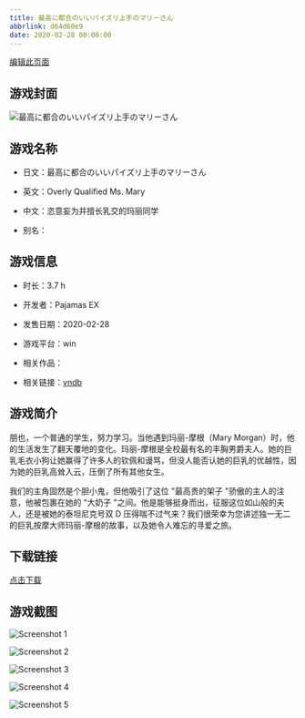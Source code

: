 ```yaml
---
title: 最高に都合のいいパイズリ上手のマリーさん
abbrlink: d64d60e9
date: 2020-02-28 00:00:00
---
```

[编辑此页面](https://github.com/ACG-3/ADV3-source/blob/main/source/_posts/%E6%9C%80%E9%AB%98%E3%81%AB%E9%83%BD%E5%90%88%E3%81%AE%E3%81%84%E3%81%84%E3%83%91%E3%82%A4%E3%82%BA%E3%83%AA%E4%B8%8A%E6%89%8B%E3%81%AE%E3%83%9E%E3%83%AA%E3%83%BC%E3%81%95%E3%82%93.md)

## 游戏封面

![最高に都合のいいパイズリ上手のマリーさん](https://pan.timero.xyz/d/onedrive/img_lib_001/%E6%9C%80%E9%AB%98%E3%81%AB%E9%83%BD%E5%90%88%E3%81%AE%E3%81%84%E3%81%84%E3%83%91%E3%82%A4%E3%82%BA%E3%83%AA%E4%B8%8A%E6%89%8B%E3%81%AE%E3%83%9E%E3%83%AA%E3%83%BC%E3%81%95%E3%82%93_cover.avif)


## 游戏名称

- 日文：最高に都合のいいパイズリ上手のマリーさん
- 英文：Overly Qualified Ms. Mary
- 中文：恣意妄为并擅长乳交的玛丽同学

- 别名：


## 游戏信息

- 时长：3.7 h
- 开发者：Pajamas EX
- 发售日期：2020-02-28
- 游戏平台：win
- 相关作品：

- 相关链接：[vndb](https://vndb.org/v27368)


## 游戏简介

朋也，一个普通的学生，努力学习。当他遇到玛丽-摩根（Mary Morgan）时，他的生活发生了翻天覆地的变化。玛丽-摩根是全校最有名的丰胸男爵夫人。她的巨乳毛衣小狗让她赢得了许多人的钦佩和谩骂，但没人能否认她的巨乳的优越性，因为她的巨乳高耸入云，压倒了所有其他女生。

我们的主角固然是个胆小鬼，但他吸引了这位 "最高贵的架子 "骄傲的主人的注意，他被包裹在她的 "大奶子 "之间。他是能够挺身而出，征服这位如山般的夫人，还是被她的泰坦尼克号双 D 压得喘不过气来？我们很荣幸为您讲述独一无二的巨乳按摩大师玛丽-摩根的故事，以及她令人难忘的寻爱之旅。




## 下载链接

[点击下载](https://pan.timero.xyz/onedrive/adv_lib_001/%E6%9C%80%E9%AB%98%E3%81%AB%E9%83%BD%E5%90%88%E3%81%AE%E3%81%84%E3%81%84%E3%83%91%E3%82%A4%E3%82%BA%E3%83%AA%E4%B8%8A%E6%89%8B%E3%81%AE%E3%83%9E%E3%83%AA%E3%83%BC%E3%81%95%E3%82%93)


## 游戏截图


![Screenshot 1](https://pan.timero.xyz/d/onedrive/img_lib_001/%E6%9C%80%E9%AB%98%E3%81%AB%E9%83%BD%E5%90%88%E3%81%AE%E3%81%84%E3%81%84%E3%83%91%E3%82%A4%E3%82%BA%E3%83%AA%E4%B8%8A%E6%89%8B%E3%81%AE%E3%83%9E%E3%83%AA%E3%83%BC%E3%81%95%E3%82%93_Screenshot_1.avif)

![Screenshot 2](https://pan.timero.xyz/d/onedrive/img_lib_001/%E6%9C%80%E9%AB%98%E3%81%AB%E9%83%BD%E5%90%88%E3%81%AE%E3%81%84%E3%81%84%E3%83%91%E3%82%A4%E3%82%BA%E3%83%AA%E4%B8%8A%E6%89%8B%E3%81%AE%E3%83%9E%E3%83%AA%E3%83%BC%E3%81%95%E3%82%93_Screenshot_2.avif)

![Screenshot 3](https://pan.timero.xyz/d/onedrive/img_lib_001/%E6%9C%80%E9%AB%98%E3%81%AB%E9%83%BD%E5%90%88%E3%81%AE%E3%81%84%E3%81%84%E3%83%91%E3%82%A4%E3%82%BA%E3%83%AA%E4%B8%8A%E6%89%8B%E3%81%AE%E3%83%9E%E3%83%AA%E3%83%BC%E3%81%95%E3%82%93_Screenshot_3.avif)

![Screenshot 4](https://pan.timero.xyz/d/onedrive/img_lib_001/%E6%9C%80%E9%AB%98%E3%81%AB%E9%83%BD%E5%90%88%E3%81%AE%E3%81%84%E3%81%84%E3%83%91%E3%82%A4%E3%82%BA%E3%83%AA%E4%B8%8A%E6%89%8B%E3%81%AE%E3%83%9E%E3%83%AA%E3%83%BC%E3%81%95%E3%82%93_Screenshot_4.avif)

![Screenshot 5](https://pan.timero.xyz/d/onedrive/img_lib_001/%E6%9C%80%E9%AB%98%E3%81%AB%E9%83%BD%E5%90%88%E3%81%AE%E3%81%84%E3%81%84%E3%83%91%E3%82%A4%E3%82%BA%E3%83%AA%E4%B8%8A%E6%89%8B%E3%81%AE%E3%83%9E%E3%83%AA%E3%83%BC%E3%81%95%E3%82%93_Screenshot_5.avif)

